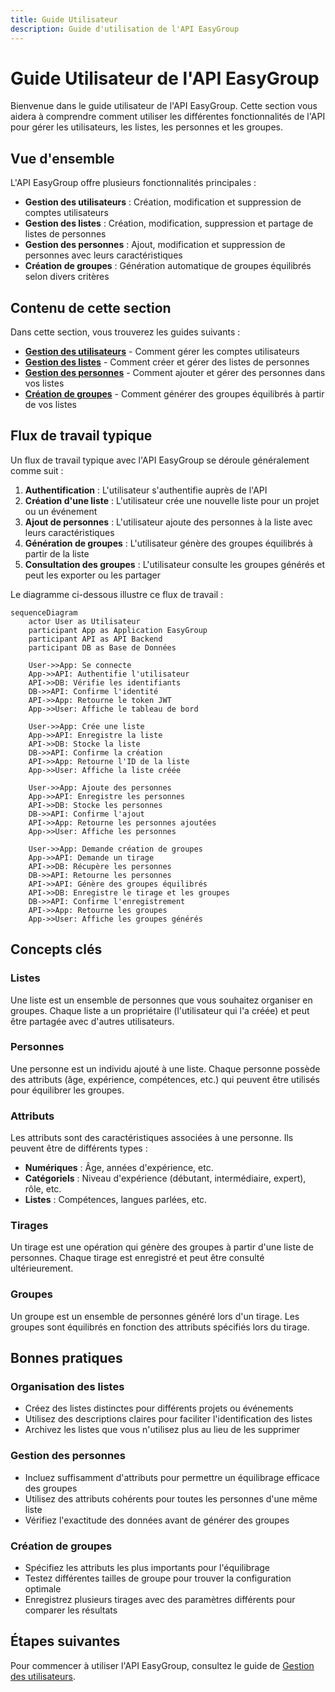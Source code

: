```yaml
---
title: Guide Utilisateur
description: Guide d'utilisation de l'API EasyGroup
---
```


# Guide Utilisateur de l'API EasyGroup

Bienvenue dans le guide utilisateur de l'API EasyGroup. Cette section vous aidera à comprendre comment utiliser les différentes fonctionnalités de l'API pour gérer les utilisateurs, les listes, les personnes et les groupes.

## Vue d'ensemble

L'API EasyGroup offre plusieurs fonctionnalités principales :

- **Gestion des utilisateurs** : Création, modification et suppression de comptes utilisateurs
- **Gestion des listes** : Création, modification, suppression et partage de listes de personnes
- **Gestion des personnes** : Ajout, modification et suppression de personnes avec leurs caractéristiques
- **Création de groupes** : Génération automatique de groupes équilibrés selon divers critères

## Contenu de cette section

Dans cette section, vous trouverez les guides suivants :

- [**Gestion des utilisateurs**](/user-guide/user-management) - Comment gérer les comptes utilisateurs
- [**Gestion des listes**](/user-guide/list-management) - Comment créer et gérer des listes de personnes
- [**Gestion des personnes**](/user-guide/person-management) - Comment ajouter et gérer des personnes dans vos listes
- [**Création de groupes**](/user-guide/group-creation) - Comment générer des groupes équilibrés à partir de vos listes

## Flux de travail typique

Un flux de travail typique avec l'API EasyGroup se déroule généralement comme suit :

1. **Authentification** : L'utilisateur s'authentifie auprès de l'API
2. **Création d'une liste** : L'utilisateur crée une nouvelle liste pour un projet ou un événement
3. **Ajout de personnes** : L'utilisateur ajoute des personnes à la liste avec leurs caractéristiques
4. **Génération de groupes** : L'utilisateur génère des groupes équilibrés à partir de la liste
5. **Consultation des groupes** : L'utilisateur consulte les groupes générés et peut les exporter ou les partager

Le diagramme ci-dessous illustre ce flux de travail :

```mermaid
sequenceDiagram
    actor User as Utilisateur
    participant App as Application EasyGroup
    participant API as API Backend
    participant DB as Base de Données

    User->>App: Se connecte
    App->>API: Authentifie l'utilisateur
    API->>DB: Vérifie les identifiants
    DB->>API: Confirme l'identité
    API->>App: Retourne le token JWT
    App->>User: Affiche le tableau de bord

    User->>App: Crée une liste
    App->>API: Enregistre la liste
    API->>DB: Stocke la liste
    DB->>API: Confirme la création
    API->>App: Retourne l'ID de la liste
    App->>User: Affiche la liste créée

    User->>App: Ajoute des personnes
    App->>API: Enregistre les personnes
    API->>DB: Stocke les personnes
    DB->>API: Confirme l'ajout
    API->>App: Retourne les personnes ajoutées
    App->>User: Affiche les personnes

    User->>App: Demande création de groupes
    App->>API: Demande un tirage
    API->>DB: Récupère les personnes
    DB->>API: Retourne les personnes
    API->>API: Génère des groupes équilibrés
    API->>DB: Enregistre le tirage et les groupes
    DB->>API: Confirme l'enregistrement
    API->>App: Retourne les groupes
    App->>User: Affiche les groupes générés
```

## Concepts clés

### Listes

Une liste est un ensemble de personnes que vous souhaitez organiser en groupes. Chaque liste a un propriétaire (l'utilisateur qui l'a créée) et peut être partagée avec d'autres utilisateurs.

### Personnes

Une personne est un individu ajouté à une liste. Chaque personne possède des attributs (âge, expérience, compétences, etc.) qui peuvent être utilisés pour équilibrer les groupes.

### Attributs

Les attributs sont des caractéristiques associées à une personne. Ils peuvent être de différents types :
- **Numériques** : Âge, années d'expérience, etc.
- **Catégoriels** : Niveau d'expérience (débutant, intermédiaire, expert), rôle, etc.
- **Listes** : Compétences, langues parlées, etc.

### Tirages

Un tirage est une opération qui génère des groupes à partir d'une liste de personnes. Chaque tirage est enregistré et peut être consulté ultérieurement.

### Groupes

Un groupe est un ensemble de personnes généré lors d'un tirage. Les groupes sont équilibrés en fonction des attributs spécifiés lors du tirage.

## Bonnes pratiques

### Organisation des listes

- Créez des listes distinctes pour différents projets ou événements
- Utilisez des descriptions claires pour faciliter l'identification des listes
- Archivez les listes que vous n'utilisez plus au lieu de les supprimer

### Gestion des personnes

- Incluez suffisamment d'attributs pour permettre un équilibrage efficace des groupes
- Utilisez des attributs cohérents pour toutes les personnes d'une même liste
- Vérifiez l'exactitude des données avant de générer des groupes

### Création de groupes

- Spécifiez les attributs les plus importants pour l'équilibrage
- Testez différentes tailles de groupe pour trouver la configuration optimale
- Enregistrez plusieurs tirages avec des paramètres différents pour comparer les résultats

## Étapes suivantes

Pour commencer à utiliser l'API EasyGroup, consultez le guide de [Gestion des utilisateurs](/user-guide/user-management).